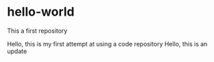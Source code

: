 # hello-world
This a first repository

Hello, this is my first attempt at using a code repository
Hello, this is an update
